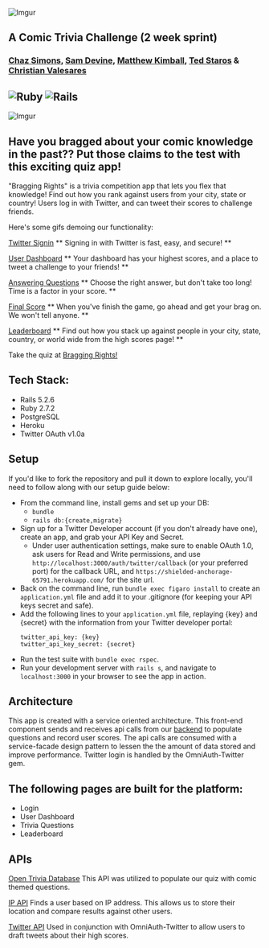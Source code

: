 ![Imgur](https://i.imgur.com/lq0RgRC.png)

A Comic Trivia Challenge (2 week sprint)
----------------------------------------
### [Chaz Simons](https://github.com/chazsimons), [Sam Devine](https://github.com/samueldevine), [Matthew Kimball](https://github.com/mekimball), [Ted Staros](https://github.com/tstaros23) & [Christian Valesares](https://github.com/cvalesares)


![Ruby](https://img.shields.io/badge/Ruby-v2.7.2-red) ![Rails](https://img.shields.io/badge/Rails-v5.2.6-red)
---

![Imgur](https://i.imgur.com/q7ICv3F.png)

## Have you bragged about your comic knowledge in the past?? Put those claims to the test with this exciting quiz app!

"Bragging Rights" is a trivia competition app that lets you flex that knowledge! Find out how you rank against users from your city, state or country! Users log in with Twitter, and can tweet their scores to challenge friends. 

Here's some gifs demoing our functionality:

[Twitter Signin](https://i.imgur.com/egKoOFP.gif)
** Signing in with Twitter is fast, easy, and secure! **

[User Dashboard](https://i.imgur.com/yKJW0f3.gif)
** Your dashboard has your highest scores, and a place to tweet a challenge to your friends! **

[Answering Questions](https://i.imgur.com/lBL7Awh.gif)
** Choose the right answer, but don't take too long! Time is a factor in your score. **

[Final Score](https://i.imgur.com/NtZadQV.gif)
** When you've finish the game, go ahead and get your brag on. We won't tell anyone. **

[Leaderboard](https://i.imgur.com/Qjl1xMB.gif)
** Find out how you stack up against people in your city, state, country, or world wide from the high scores page! **

Take the quiz at [Bragging Rights!](https://shielded-anchorage-65791.herokuapp.com)

## Tech Stack:
- Rails 5.2.6
- Ruby 2.7.2
- PostgreSQL
- Heroku
- Twitter OAuth v1.0a

## Setup

If you'd like to fork the repository and pull it down to explore locally, you'll need to follow along with our setup guide below:

* From the command line, install gems and set up your DB:
    * `bundle`
    * `rails db:{create,migrate}`
* Sign up for a Twitter Developer account (if you don't already have one), create an app, and grab your API Key and Secret.
    * Under user authentication settings, make sure to enable OAuth 1.0, ask users for Read and Write permissions, and use `http://localhost:3000/auth/twitter/callback` (or your preferred port) for the callback URL, and `https://shielded-anchorage-65791.herokuapp.com/` for the site url.
* Back on the command line, run `bundle exec figaro install` to create an `application.yml` file and add it to your .gitignore (for keeping your API keys secret and safe).
* Add the following lines to your `application.yml` file, replaying {key} and {secret} with the information from your Twitter developer portal:
   ```
   twitter_api_key: {key}
   twitter_api_key_secret: {secret}
   ```
* Run the test suite with `bundle exec rspec`.
* Run your development server with `rails s`, and navigate to `localhost:3000` in your browser to see the app in action.

## Architecture
This app is created with a service oriented architecture. This front-end component sends and receives api calls from our [backend](https://github.com/samueldevine/bragging-rights-be) to populate questions and record user scores.
The api calls are consumed with a service-facade design pattern to lessen the the amount of data stored and improve performance.
Twitter login is handled by the OmniAuth-Twitter gem.

## The following pages are built for the platform:
- Login
- User Dashboard
- Trivia Questions
- Leaderboard

## APIs

[Open Trivia Database](https://opentdb.com/)
This API was utilized to populate our quiz with comic themed questions.

[IP API](https://ip-api.com/)
Finds a user based on IP address. This allows us to store their location and compare results against other users.

[Twitter API](https://developer.twitter.com/en)
Used in conjunction with OmniAuth-Twitter to allow users to draft tweets about their high scores.
<!-- Potentially add links to the APIs we are using or move the description to this section -->
